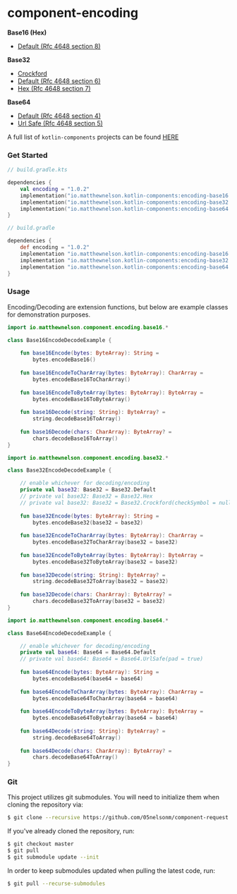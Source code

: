 # component-encoding

**Base16 (Hex)**
 - [Default (Rfc 4648 section 8)](https://www.ietf.org/rfc/rfc4648.html#section-8)

**Base32**
 - [Crockford](https://www.crockford.com/base32.html)
 - [Default (Rfc 4648 section 6)](https://www.ietf.org/rfc/rfc4648.html#section-6)
 - [Hex (Rfc 4648 section 7)](https://www.ietf.org/rfc/rfc4648.html#section-7)

**Base64**
 - [Default (Rfc 4648 section 4)](https://www.ietf.org/rfc/rfc4648.html#section-4)
 - [Url Safe (Rfc 4648 section 5)](https://www.ietf.org/rfc/rfc4648.html#section-5)

A full list of `kotlin-components` projects can be found [HERE](https://kotlin-components.matthewnelson.io)

### Get Started

```kotlin
// build.gradle.kts

dependencies {
    val encoding = "1.0.2"
    implementation("io.matthewnelson.kotlin-components:encoding-base16:$encoding")
    implementation("io.matthewnelson.kotlin-components:encoding-base32:$encoding")
    implementation("io.matthewnelson.kotlin-components:encoding-base64:$encoding")
}
```

```groovy
// build.gradle

dependencies {
    def encoding = "1.0.2"
    implementation "io.matthewnelson.kotlin-components:encoding-base16:$encoding"
    implementation "io.matthewnelson.kotlin-components:encoding-base32:$encoding"
    implementation "io.matthewnelson.kotlin-components:encoding-base64:$encoding"
}
```

### Usage

Encoding/Decoding are extension functions, but below are example
classes for demonstration purposes.

```kotlin
import io.matthewnelson.component.encoding.base16.*

class Base16EncodeDecodeExample {
    
    fun base16Encode(bytes: ByteArray): String =
        bytes.encodeBase16()
    
    fun base16EncodeToCharArray(bytes: ByteArray): CharArray =
        bytes.encodeBase16ToCharArray()
        
    fun base16EncodeToByteArray(bytes: ByteArray): ByteArray =
        bytes.encodeBase16ToByteArray()
    
    fun base16Decode(string: String): ByteArray? =
        string.decodeBase16ToArray()
    
    fun base16Decode(chars: CharArray): ByteArray? =
        chars.decodeBase16ToArray()
}
```


```kotlin
import io.matthewnelson.component.encoding.base32.*

class Base32EncodeDecodeExample {

    // enable whichever for decoding/encoding
    private val base32: Base32 = Base32.Default
    // private val base32: Base32 = Base32.Hex
    // private val base32: Base32 = Base32.Crockford(checkSymbol = null)
    
    fun base32Encode(bytes: ByteArray): String =
        bytes.encodeBase32(base32 = base32)
    
    fun base32EncodeToCharArray(bytes: ByteArray): CharArray =
        bytes.encodeBase32ToCharArray(base32 = base32)
        
    fun base32EncodeToByteArray(bytes: ByteArray): ByteArray =
        bytes.encodeBase32ToByteArray(base32 = base32)
    
    fun base32Decode(string: String): ByteArray? =
        string.decodeBase32ToArray(base32 = base32)
    
    fun base32Decode(chars: CharArray): ByteArray? =
        chars.decodeBase32ToArray(base32 = base32)
}
```

```kotlin
import io.matthewnelson.component.encoding.base64.*

class Base64EncodeDecodeExample {

    // enable whichever for decoding/encoding
    private val base64: Base64 = Base64.Default
    // private val base64: Base64 = Base64.UrlSafe(pad = true)
    
    fun base64Encode(bytes: ByteArray): String =
        bytes.encodeBase64(base64 = base64)
    
    fun base64EncodeToCharArray(bytes: ByteArray): CharArray =
        bytes.encodeBase64ToCharArray(base64 = base64)
        
    fun base64EncodeToByteArray(bytes: ByteArray): ByteArray =
        bytes.encodeBase64ToByteArray(base64 = base64)
    
    fun base64Decode(string: String): ByteArray? =
        string.decodeBase64ToArray()
    
    fun base64Decode(chars: CharArray): ByteArray? =
        chars.decodeBase64ToArray()
}
```

### Git

This project utilizes git submodules. You will need to initialize them when
cloning the repository via:

```bash
$ git clone --recursive https://github.com/05nelsonm/component-request.git
```

If you've already cloned the repository, run:
```bash
$ git checkout master
$ git pull
$ git submodule update --init
```

In order to keep submodules updated when pulling the latest code, run:
```bash
$ git pull --recurse-submodules
```
